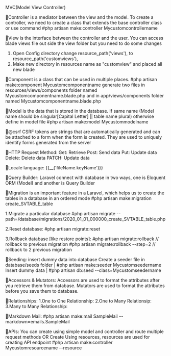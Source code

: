 MVC(Model View Controller)

🍔Controller is a mediator between the view and the model.
To create a controller, we need to create a class that extends the base controller class or use command
#php artisan make:controller Mycustomcontrollername

🍔View is the interface between the controller and the user.
You can access blade views file out side the view folder but you need to do some changes
1. Open Config directory change resource_path('views'), to resource_path('customviews'),
2. Make new directory in resources name as "customview" and placed all new blade

🍔Component is a class that can be used in multiple places.
#php artisan make:component Mycustomcomponentname
generate two files in resources/views/components folder named Mycustomcomponentname.blade.php and in app/views/components folder named Mycustomcomponentname.blade.php

🍔Model is the data that is stored in the database. If same name (Model name should be singular[Capital Letter] || table name plural) otherwise define in model file
#php artisan make:model Mycustommodelname

🍔@csrf
CSRF tokens are strings that are automatically generated and can be attached to a form when the form is created. They are used to uniquely identify forms generated from the server

🍔HTTP Request Method:
Get: Retrieve
Post: Send data
Put: Update data 
Delete: Delete data
PATCH: Update data 

🍔Locale language:
{{__('fileName.keyName')}}

🍔Query Builder: Laravel connect with database in two ways, one is Eloquent ORM (Model) and another is Query Builder

🍔Migration is an important feature in a Laravel, which helps us to create the tables in a database in an ordered mode
#php artisan make:migration create_SVTABLE_table

1.Migrate a particular database
#php artisan migrate --path=/database/migrations/2020_01_01_000000_create_SVTABLE_table.php

2.Reset database:
#php artisan migrate:reset

3.Rollback database [like restore points]:
#php artisan migrate:rollback            // rollback to previous migration
#php artisan migrate:rollback --step=2   // rollback to 2 previous migration

🍔Seeding: insert dummy data into database
Create a seeder file in database/seeds folder    |    #php artisan make:seeder Mycustomseedername
Insert dummy data                                |    #php artisan db:seed --class=Mycustomseedername

🍔Accessors & Mutators: 
Accessors are used to format the attributes after you retrieve them from database. Mutators are used to format the attributes before you save them to database.

🍔Relationships:
1.One to One Relationship:
2.One to Many Relationsip:
3.Many to Many Relationship:

🍔Markdown Mail: 
#php artisan make:mail SampleMail --markdown=emails.SampleMail

🍔APIs: 
You can create using simple model and controller and route multiple request methods OR
Create Using resources, resources are used for creating API endpoint
#php artisan make:controller Mycustomresourcename --resource